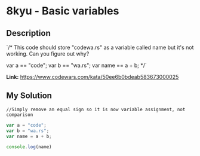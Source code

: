 # 8kyu - Basic variables

## Description
`/* 
This code should store "codewa.rs" as a variable called name but it's not working. Can you figure out why?

var a == "code";
var b == "wa.rs";
var name == a + b;
*/`

**Link:** https://www.codewars.com/kata/50ee6b0bdeab583673000025

## My Solution
`//Simply remove an equal sign so it is now variable assignment, not comparison`
```js
var a = "code";
var b = "wa.rs";
var name = a + b;

console.log(name)
```
